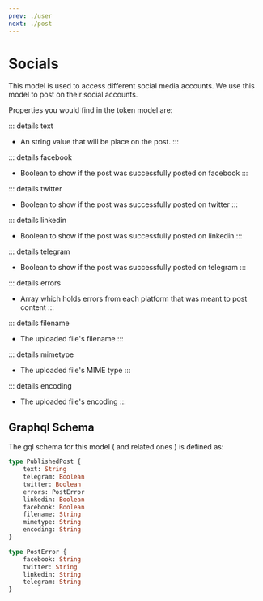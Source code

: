 ```yaml
---
prev: ./user
next: ./post
---
```

# Socials
This model is used to access different social media accounts. We use this model to post on their social accounts.

Properties you would find in the token model are:

::: details text <Badge text="required" type="warning" />
- An string value that will be place on the post.
:::

::: details facebook
- Boolean to show if the post was successfully posted on facebook
:::

::: details twitter
- Boolean to show if the post was successfully posted on twitter
:::

::: details linkedin
- Boolean to show if the post was successfully posted on linkedin
:::

::: details telegram
- Boolean to show if the post was successfully posted on telegram
:::

::: details errors
- Array which holds errors from each platform that was meant to post content
:::

::: details filename
- The uploaded file's filename
:::

::: details mimetype
- The uploaded file's MIME type 
:::

::: details encoding
- The uploaded file's encoding
:::

## Graphql Schema
The gql schema for this model ( and related ones ) is defined as:
```graphql
type PublishedPost {
    text: String
    telegram: Boolean
    twitter: Boolean
    errors: PostError
    linkedin: Boolean
    facebook: Boolean
    filename: String
    mimetype: String
    encoding: String
}

type PostError {
    facebook: String
    twitter: String
    linkedin: String
    telegram: String
}
```
